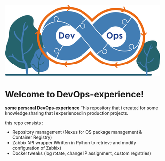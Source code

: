 ![image info](./src/devops-log.png)
# Welcome to  DevOps-experience!

**some personal DevOps-experience**
This repository that i created for some knowledge sharing that i experienced in production  projects.

this repo consists :
 - Repository management (Nexus for OS package management & Container Registry)
 - Zabbix API wrapper (Written in Python to retrieve and modify configuration of Zabbix)
 - Docker tweaks (log rotate, change IP assignment, custom registries)
